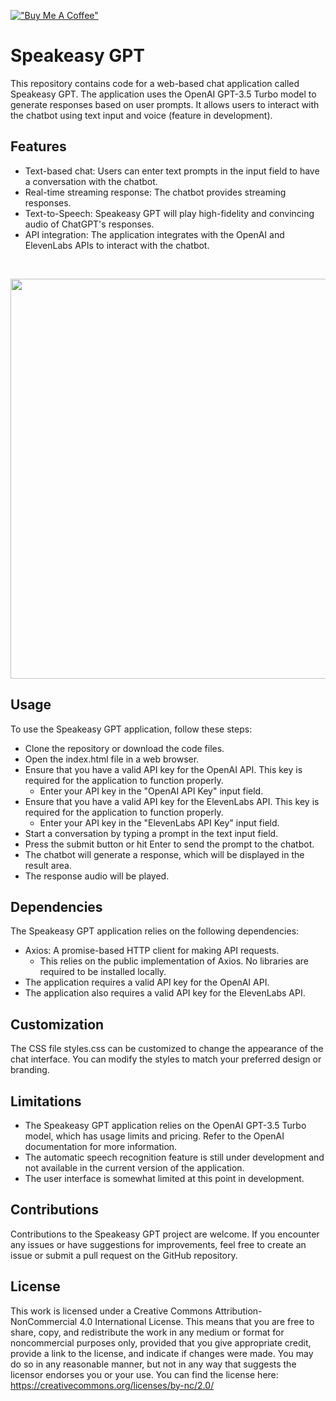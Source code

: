 [!["Buy Me A Coffee"](https://www.buymeacoffee.com/assets/img/custom_images/orange_img.png)](https://www.buymeacoffee.com/ajack)


# Speakeasy GPT
This repository contains code for a web-based chat application called Speakeasy GPT. The application uses the OpenAI GPT-3.5 Turbo model to generate responses based on user prompts. It allows users to interact with the chatbot using text input and voice (feature in development).

## Features

- Text-based chat: Users can enter text prompts in the input field to have a conversation with the chatbot.
- Real-time streaming response: The chatbot provides streaming responses.
- Text-to-Speech: Speakeasy GPT will play high-fidelity and convincing audio of ChatGPT's responses.
- API integration: The application integrates with the OpenAI and ElevenLabs APIs to interact with the chatbot.

<br><p align="center">
<img src="https://github.com/astrologos/Speakeasy-ChatGPT/assets/82430396/8ffdc897-47f9-4901-8b37-c0a36dbcc95b" width=640>
</p>

## Usage
To use the Speakeasy GPT application, follow these steps:

- Clone the repository or download the code files.
- Open the index.html file in a web browser.
- Ensure that you have a valid API key for the OpenAI API. This key is required for the application to function properly.
  - Enter your API key in the "OpenAI API Key" input field.
- Ensure that you have a valid API key for the ElevenLabs API. This key is required for the application to function properly.
  - Enter your API key in the "ElevenLabs API Key" input field.
- Start a conversation by typing a prompt in the text input field.
- Press the submit button or hit Enter to send the prompt to the chatbot.
- The chatbot will generate a response, which will be displayed in the result area.
- The response audio will be played.

## Dependencies
The Speakeasy GPT application relies on the following dependencies:

- Axios: A promise-based HTTP client for making API requests.  
  - This relies on the public implementation of Axios.  No libraries are required to be installed locally.
- The application requires a valid API key for the OpenAI API.
- The application also requires a valid API key for the ElevenLabs API.

## Customization
The CSS file styles.css can be customized to change the appearance of the chat interface. You can modify the styles to match your preferred design or branding.

## Limitations
- The Speakeasy GPT application relies on the OpenAI GPT-3.5 Turbo model, which has usage limits and pricing. Refer to the OpenAI documentation for more information.
- The automatic speech recognition feature is still under development and not available in the current version of the application.
- The user interface is somewhat limited at this point in development.

## Contributions
Contributions to the Speakeasy GPT project are welcome. If you encounter any issues or have suggestions for improvements, feel free to create an issue or submit a pull request on the GitHub repository.

## License 
This work is licensed under a Creative Commons Attribution-NonCommercial 4.0 International License. This means that you are free to share, copy, and redistribute the work in any medium or format for noncommercial purposes only, provided that you give appropriate credit, provide a link to the license, and indicate if changes were made. You may do so in any reasonable manner, but not in any way that suggests the licensor endorses you or your use.
You can find the license here:
https://creativecommons.org/licenses/by-nc/2.0/

